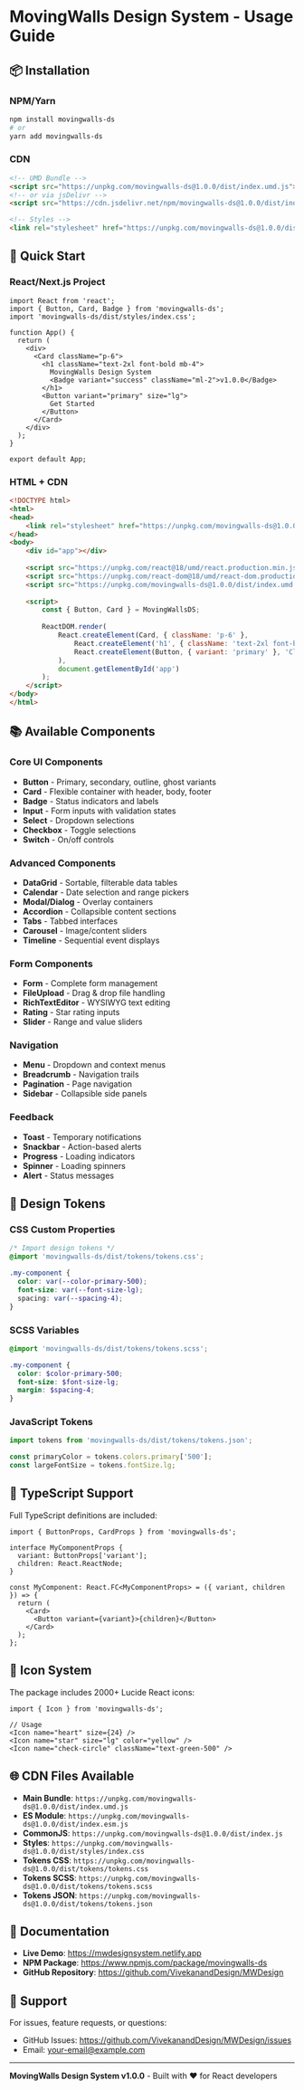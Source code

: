# MovingWalls Design System - Usage Guide

## 📦 Installation

### NPM/Yarn
```bash
npm install movingwalls-ds
# or
yarn add movingwalls-ds
```

### CDN
```html
<!-- UMD Bundle -->
<script src="https://unpkg.com/movingwalls-ds@1.0.0/dist/index.umd.js"></script>
<!-- or via jsDelivr -->
<script src="https://cdn.jsdelivr.net/npm/movingwalls-ds@1.0.0/dist/index.umd.js"></script>

<!-- Styles -->
<link rel="stylesheet" href="https://unpkg.com/movingwalls-ds@1.0.0/dist/styles/index.css">
```

## 🚀 Quick Start

### React/Next.js Project

```tsx
import React from 'react';
import { Button, Card, Badge } from 'movingwalls-ds';
import 'movingwalls-ds/dist/styles/index.css';

function App() {
  return (
    <div>
      <Card className="p-6">
        <h1 className="text-2xl font-bold mb-4">
          MovingWalls Design System
          <Badge variant="success" className="ml-2">v1.0.0</Badge>
        </h1>
        <Button variant="primary" size="lg">
          Get Started
        </Button>
      </Card>
    </div>
  );
}

export default App;
```

### HTML + CDN

```html
<!DOCTYPE html>
<html>
<head>
    <link rel="stylesheet" href="https://unpkg.com/movingwalls-ds@1.0.0/dist/styles/index.css">
</head>
<body>
    <div id="app"></div>
    
    <script src="https://unpkg.com/react@18/umd/react.production.min.js"></script>
    <script src="https://unpkg.com/react-dom@18/umd/react-dom.production.min.js"></script>
    <script src="https://unpkg.com/movingwalls-ds@1.0.0/dist/index.umd.js"></script>
    
    <script>
        const { Button, Card } = MovingWallsDS;
        
        ReactDOM.render(
            React.createElement(Card, { className: 'p-6' },
                React.createElement('h1', { className: 'text-2xl font-bold mb-4' }, 'Hello MovingWalls DS'),
                React.createElement(Button, { variant: 'primary' }, 'Click Me')
            ),
            document.getElementById('app')
        );
    </script>
</body>
</html>
```

## 📚 Available Components

### Core UI Components
- **Button** - Primary, secondary, outline, ghost variants
- **Card** - Flexible container with header, body, footer
- **Badge** - Status indicators and labels
- **Input** - Form inputs with validation states
- **Select** - Dropdown selections
- **Checkbox** - Toggle selections
- **Switch** - On/off controls

### Advanced Components
- **DataGrid** - Sortable, filterable data tables
- **Calendar** - Date selection and range pickers
- **Modal/Dialog** - Overlay containers
- **Accordion** - Collapsible content sections
- **Tabs** - Tabbed interfaces
- **Carousel** - Image/content sliders
- **Timeline** - Sequential event displays

### Form Components
- **Form** - Complete form management
- **FileUpload** - Drag & drop file handling
- **RichTextEditor** - WYSIWYG text editing
- **Rating** - Star rating inputs
- **Slider** - Range and value sliders

### Navigation
- **Menu** - Dropdown and context menus
- **Breadcrumb** - Navigation trails
- **Pagination** - Page navigation
- **Sidebar** - Collapsible side panels

### Feedback
- **Toast** - Temporary notifications
- **Snackbar** - Action-based alerts
- **Progress** - Loading indicators
- **Spinner** - Loading spinners
- **Alert** - Status messages

## 🎨 Design Tokens

### CSS Custom Properties
```css
/* Import design tokens */
@import 'movingwalls-ds/dist/tokens/tokens.css';

.my-component {
  color: var(--color-primary-500);
  font-size: var(--font-size-lg);
  spacing: var(--spacing-4);
}
```

### SCSS Variables
```scss
@import 'movingwalls-ds/dist/tokens/tokens.scss';

.my-component {
  color: $color-primary-500;
  font-size: $font-size-lg;
  margin: $spacing-4;
}
```

### JavaScript Tokens
```js
import tokens from 'movingwalls-ds/dist/tokens/tokens.json';

const primaryColor = tokens.colors.primary['500'];
const largeFontSize = tokens.fontSize.lg;
```

## 🔧 TypeScript Support

Full TypeScript definitions are included:

```tsx
import { ButtonProps, CardProps } from 'movingwalls-ds';

interface MyComponentProps {
  variant: ButtonProps['variant'];
  children: React.ReactNode;
}

const MyComponent: React.FC<MyComponentProps> = ({ variant, children }) => {
  return (
    <Card>
      <Button variant={variant}>{children}</Button>
    </Card>
  );
};
```

## 🎯 Icon System

The package includes 2000+ Lucide React icons:

```tsx
import { Icon } from 'movingwalls-ds';

// Usage
<Icon name="heart" size={24} />
<Icon name="star" size="lg" color="yellow" />
<Icon name="check-circle" className="text-green-500" />
```

## 🌐 CDN Files Available

- **Main Bundle**: `https://unpkg.com/movingwalls-ds@1.0.0/dist/index.umd.js`
- **ES Module**: `https://unpkg.com/movingwalls-ds@1.0.0/dist/index.esm.js`
- **CommonJS**: `https://unpkg.com/movingwalls-ds@1.0.0/dist/index.js`
- **Styles**: `https://unpkg.com/movingwalls-ds@1.0.0/dist/styles/index.css`
- **Tokens CSS**: `https://unpkg.com/movingwalls-ds@1.0.0/dist/tokens/tokens.css`
- **Tokens SCSS**: `https://unpkg.com/movingwalls-ds@1.0.0/dist/tokens/tokens.scss`
- **Tokens JSON**: `https://unpkg.com/movingwalls-ds@1.0.0/dist/tokens/tokens.json`

## 📖 Documentation

- **Live Demo**: https://mwdesignsystem.netlify.app
- **NPM Package**: https://www.npmjs.com/package/movingwalls-ds
- **GitHub Repository**: https://github.com/VivekanandDesign/MWDesign

## 🤝 Support

For issues, feature requests, or questions:
- GitHub Issues: https://github.com/VivekanandDesign/MWDesign/issues
- Email: your-email@example.com

---

**MovingWalls Design System v1.0.0** - Built with ❤️ for React developers
